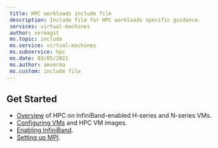 ```yaml
---
 title: HPC workloads include file
 description: Include file for HPC workloads specific guidance. 
 services: virtual-machines
 author: vermagit
 ms.topic: include
 ms.service: virtual-machines
 ms.subservice: hpc
 ms.date: 03/05/2021
 ms.author: amverma
 ms.custom: include file
---
```


## Get Started

- [Overview](overview.md) of HPC on InfiniBand-enabled H-series and N-series VMs.
- [Configuring VMs](configure.md) and HPC VM images.
- [Enabling InfiniBand](enable-infiniband.md).
- [Setting up MPI](setup-mpi.md).